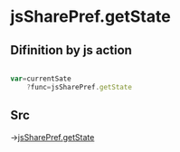 # jsSharePref.getState

## Difinition by js action

```js.js

var=currentSate
	?func=jsSharePref.getState

```

## Src

->[jsSharePref.getState](https://github.com/puutaro/CommandClick/blob/master/app/src/main/java/com/puutaro/commandclick/fragment_lib/terminal_fragment/js_interface/system/JsSharePref.kt#L29)


